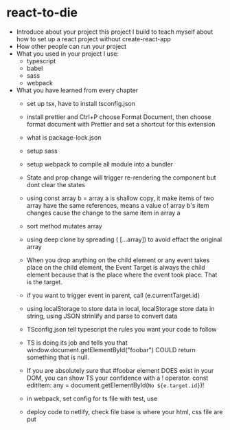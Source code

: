 # react-to-die

- Introduce about your project
  this project I build to teach myself about how to set up a react project without create-react-app
- How other people can run your project
- What you used in your project
    I use:
    - typescript
    - babel
    - sass
    - webpack
- What you have learned from every chapter
    - set up tsx, have to install tsconfig.json 
    - install prettier and Ctrl+P choose Format Document, then choose format document  with Prettier and set a shortcut for this extension
    - what is package-lock.json
    - setup sass
    - setup webpack to compile all module into a bundler
    - State and prop change will trigger re-rendering the component but dont clear the states
    - using const array b = array a is shallow copy, it make items of two array have the same references, means a value of array b's item changes cause the change to the same item in array a
    - sort method mutates array
    - using deep clone by spreading ( [...array]) to avoid effact the original array
    - When you drop anything on the child element or any event takes place on the child element, the Event Target is always the child element because that is the place where the event took place. That is the target.
    - if you want to trigger event in parent, call (e.currentTarget.id)
    - using localStorage to store data in local, localStorage store data in string, using JSON strinlify and parse to convert data
    
    - TSconfig.json tell typescript the rules you want your code to follow
    - TS is doing its job and tells you that window.document.getElementById("foobar") COULD return something that is null.
    
    - If you are absolutely sure that #foobar element DOES exist in your DOM, you can show TS your confidence with a ! operator. const editItem: any = document.getElementById(`No ${e.target.id}`)! 
    - in webpack, set config for ts file with test, use

    - deploy code to netlify, check file base is where your html, css file are put

    

    